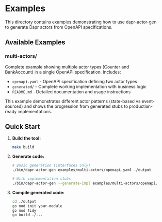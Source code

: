 # Examples

This directory contains examples demonstrating how to use dapr-actor-gen to generate Dapr actors from OpenAPI specifications.

## Available Examples

### multi-actors/
Complete example showing multiple actor types (Counter and BankAccount) in a single OpenAPI specification. Includes:
- `openapi.yaml` - OpenAPI specification defining two actor types
- `generated/` - Complete working implementation with business logic
- `README.md` - Detailed documentation and usage instructions

This example demonstrates different actor patterns (state-based vs event-sourced) and shows the progression from generated stubs to production-ready implementations.

## Quick Start

1. **Build the tool:**
   ```bash
   make build
   ```

2. **Generate code:**
   ```bash
   # Basic generation (interfaces only)
   ./bin/dapr-actor-gen examples/multi-actors/openapi.yaml ./output
   
   # With implementation stubs
   ./bin/dapr-actor-gen --generate-impl examples/multi-actors/openapi.yaml ./output
   ```

3. **Compile generated code:**
   ```bash
   cd ./output
   go mod init your-module
   go mod tidy
   go build ./...
   ```


